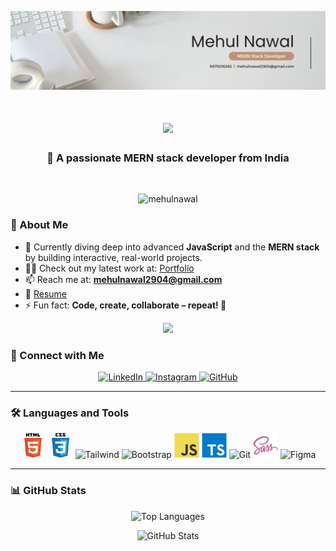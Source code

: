 ![logo](https://github.com/mehulnawal/mehulnawal/blob/main/LinkedIn%20background%20photo-MERN%20Stack.png)

<h1 align="center">
    <img src="https://readme-typing-svg.herokuapp.com/?font=Righteous&size=35&center=true&vCenter=true&width=500&height=70&duration=2000&lines=Hi+There!+👋;+I'm+Mehul+Nawal!;" />
</h1>

<h3 align="center">🚀 A passionate MERN stack developer from India</h3>

<br/>

<p align="center"> 
  <img src="https://komarev.com/ghpvc/?username=mehulnawal&label=Profile%20views&color=0e75b6&style=flat" alt="mehulnawal" /> 
</p>

### 🧠 About Me

- 🚀 Currently diving deep into advanced **JavaScript** and the **MERN stack** by building interactive, real-world projects.
- 👨‍💻 Check out my latest work at: [Portfolio](https://portfolio-mehul-nawal.netlify.app/)
- 📫 Reach me at: **mehulnawal2904@gmail.com**
- 📄 [Resume](https://drive.google.com/file/d/1mZUBr6PTyTOsd-AmkN8ZphaSS0YcnEw-/view?usp=sharing)
- ⚡ Fun fact: **Code, create, collaborate – repeat! 🔄**

<p align="center">
  <img width="200px" src="https://user-images.githubusercontent.com/74038190/219923809-b86dc415-a0c2-4a38-bc88-ad6cf06395a8.gif">
</p>

### 🤝 Connect with Me

<p align="center">
  <a href="https://www.linkedin.com/in/mehul-nawal-2b1492244/" target="_blank">
    <img src="https://raw.githubusercontent.com/rahuldkjain/github-profile-readme-generator/master/src/images/icons/Social/linked-in-alt.svg" alt="LinkedIn" width="40" height="40"/>
  </a>
  <a href="https://instagram.com/mehulnawal" target="_blank">
    <img src="https://raw.githubusercontent.com/rahuldkjain/github-profile-readme-generator/master/src/images/icons/Social/instagram.svg" alt="Instagram" width="40" height="40"/>
  </a>
  <a href="https://github.com/mehulnawal" target="_blank">
    <img src="https://cdn-icons-png.flaticon.com/512/25/25231.png" alt="GitHub" width="40" height="40"/>
  </a>
</p>

---

### 🛠️ Languages and Tools

<p align="center">
  <img src="https://raw.githubusercontent.com/devicons/devicon/master/icons/html5/html5-original-wordmark.svg" alt="HTML5" width="40" height="40"/>
  <img src="https://raw.githubusercontent.com/devicons/devicon/master/icons/css3/css3-original-wordmark.svg" alt="CSS3" width="40" height="40"/>
  <img src="https://www.vectorlogo.zone/logos/tailwindcss/tailwindcss-icon.svg" alt="Tailwind" width="40" height="40"/>
  <img src="https://obscureproblemsandgotchas.com/wp-content/uploads/2018/06/bootstrap-stack-e1530246058846.png" alt="Bootstrap" width="40" height="40"/>
  <img src="https://raw.githubusercontent.com/devicons/devicon/master/icons/javascript/javascript-original.svg" alt="JavaScript" width="40" height="40"/>
  <img src="https://raw.githubusercontent.com/devicons/devicon/master/icons/typescript/typescript-original.svg" alt="TypeScript" width="40" height="40"/>
  <img src="https://www.vectorlogo.zone/logos/git-scm/git-scm-icon.svg" alt="Git" width="40" height="40"/>
  <img src="https://raw.githubusercontent.com/devicons/devicon/master/icons/sass/sass-original.svg" alt="Sass" width="40" height="40"/>
  <img src="https://www.vectorlogo.zone/logos/figma/figma-icon.svg" alt="Figma" width="40" height="40"/>
</p>

---

### 📊 GitHub Stats

<p align="center">
  <img src="https://github-readme-stats.vercel.app/api/top-langs/?username=mehulnawal&layout=compact&theme=radical" alt="Top Languages"/>
</p>

<p align="center">
  <img src="https://github-readme-stats.vercel.app/api?username=mehulnawal&show_icons=true&locale=en&theme=radical" alt="GitHub Stats"/>
</p>
